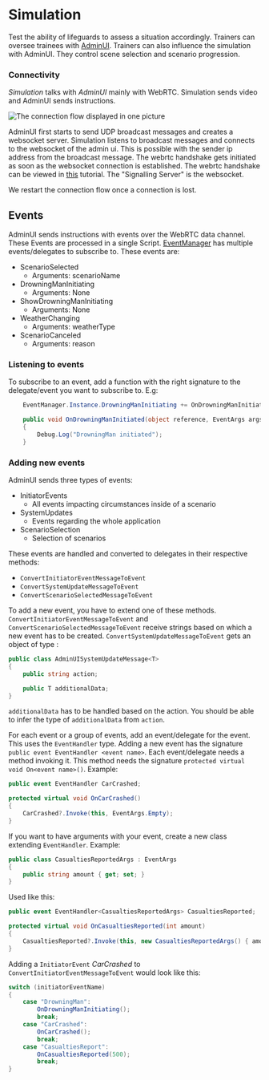 # Simulation

Test the ability of lifeguards to assess a situation accordingly. Trainers can oversee trainees with [AdminUI](https://www.github.com/DangerSimulation/AdminUI).
Trainers can also influence the simulation with AdminUI. They control scene selection and scenario progression.

### Connectivity 

*Simulation* talks with *AdminUI* mainly with WebRTC. Simulation sends video and AdminUI sends instructions.

![The connection flow displayed in one picture](https://github.com/DangerSimulation/Documentation/blob/main/Files/ConnectionFlow.png?raw=true)

AdminUI first starts to send UDP broadcast messages and creates a websocket server. Simulation listens to broadcast
messages and connects to the websocket of the admin ui. This is possible with the sender ip address from the broadcast
message. The webrtc handshake gets initiated as soon as the websocket connection is established. The webrtc handshake
can be viewed in [this](https://developer.mozilla.org/en-US/docs/Web/API/WebRTC_API/Signaling_and_video_calling)
tutorial. The "Signalling Server" is the websocket.

We restart the connection flow once a connection is lost.

## Events

AdminUI sends instructions with events over the WebRTC data channel. These Events are processed in a single Script.
[EventManager](./Assets/Scripts/CameraStream/EventManager.cs) has multiple events/delegates to subscribe to. 
These events are:

- ScenarioSelected
  - Arguments: scenarioName
- DrowningManInitiating
  - Arguments: None
- ShowDrowningManInitiating
  - Arguments: None
- WeatherChanging
  - Arguments: weatherType
- ScenarioCanceled
  - Arguments: reason

### Listening to events 

To subscribe to an event, add a function with the right signature to the delegate/event you want to subscribe to. E.g:

```csharp
    EventManager.Instance.DrowningManInitiating += OnDrowningManInitiated;

    public void OnDrowningManInitiated(object reference, EventArgs args)
    {
        Debug.Log("DrowningMan initiated");
    }
```

### Adding new events

AdminUI sends three types of events:

- InitiatorEvents
  - All events impacting circumstances inside of a scenario
- SystemUpdates
  - Events regarding the whole application
- ScenarioSelection
  - Selection of scenarios 
  
These events are handled and converted to delegates in their respective methods: 
- `ConvertInitiatorEventMessageToEvent`
- `ConvertSystemUpdateMessageToEvent`
- `ConvertScenarioSelectedMessageToEvent`

To add a new event, you have to extend one of these methods. 
`ConvertInitiatorEventMessageToEvent` and `ConvertScenarioSelectedMessageToEvent` receive strings based on which a new 
event has to be created. `ConvertSystemUpdateMessageToEvent` gets an object of type :
```csharp
public class AdminUISystemUpdateMessage<T>
{
    public string action;

    public T additionalData;
}
```

`additionalData` has to be handled based on the action. You should be able to infer the type of `additionalData` from 
`action`. 

For each event or a group of events, add an event/delegate for the event. This uses the `EventHandler` type. Adding a 
new event has the signature `public event EventHandler <event name>`. Each event/delegate needs a method invoking it. 
This method needs the signature `protected virtual void On<event name>()`. Example: 

```csharp
public event EventHandler CarCrashed;

protected virtual void OnCarCrashed()
{
    CarCrashed?.Invoke(this, EventArgs.Empty);
}
```

If you want to have arguments with your event, create a new class extending `EventHandler`. Example:

```csharp
public class CasualtiesReportedArgs : EventArgs
{
    public string amount { get; set; }
}
```

Used like this: 

```csharp
public event EventHandler<CasualtiesReportedArgs> CasualtiesReported;

protected virtual void OnCasualtiesReported(int amount)
{
    CasualtiesReported?.Invoke(this, new CasualtiesReportedArgs() { amount = amount });
}
```

Adding a `InitiatorEvent` *CarCrashed* to `ConvertInitiatorEventMessageToEvent` would look like this: 

```csharp
switch (initiatorEventName)
{
    case "DrowningMan":
        OnDrowningManInitiating();
        break;
    case "CarCrashed":
        OnCarCrashed();
        break;
    case "CasualtiesReport":
        OnCasualtiesReported(500);
        break;
}
```
